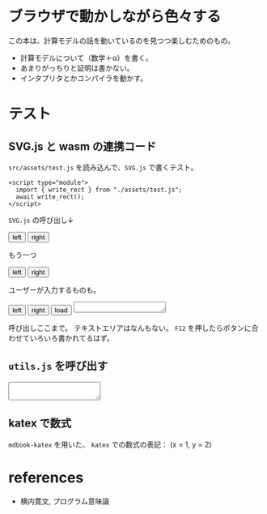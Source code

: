 # ブラウザで動かしながら色々する

この本は、計算モデルの話を動いているのを見つつ楽しむためのもの。

- 計算モデルについて（数学＋α）を書く。
- あまりがっちりと証明は書かない。
- インタプリタとかコンパイラを動かす。

# テスト

## SVG.js と wasm の連携コード
`src/assets/test.js` を読み込んで、`SVG.js` で書くテスト。
```
<script type="module">
  import { write_rect } from "./assets/test.js";
  await write_rect();
</script>
```

<script type="module">
  import { load } from "./assets/generated/test_global_tape/test_global_tape_glue.js";
  await load();
  document.dispatchEvent(new Event("wasm-ready"));
</script>

`SVG.js` の呼び出し↓
<div id="svg_test1">
<button id="left1"> left </button>
<button id="right1"> right </button>

<script type="module">
  import { ready, tape_init } from "./assets/generated/test_global_tape/test_global_tape_glue.js";
  await ready;
  let tape_reload = tape_init("svg_test1", "left1", "right1");
  tape_reload("1,2,3 | 4 | 5,6,7");
</script>
</div>

もう一つ

<div id="svg_test2">
<button id="left2"> left </button>
<button id="right2"> right </button>

<script type="module">
  import { ready, tape_init } from "./assets/generated/test_global_tape/test_global_tape_glue.js";
  await ready;
  let tape_reload = tape_init("svg_test2", "left2", "right2");

  const res = await fetch("./assets/component/test_global_tape/tape.txt");
  const text = await res.text();
  tape_reload(text);
</script>
</div>

ユーザーが入力するものも。

<div id="svg_test3">
<button id="left3"> left </button>
<button id="right3"> right </button>
<button id="load"> load </button>
<textarea id="user_defined" rows="1"></textarea>

<script type="module">
  import { ready, tape_init } from "./assets/generated/test_global_tape/test_global_tape_glue.js";
  await ready;
  let tape_reload = tape_init("svg_test3", "left3", "right3");
  
  document.getElementById("load").addEventListener("click", () => {
      const tape_str = document.getElementById("user_defined").value.trim();
      tape_reload(tape_str);
    });
</script>
</div>

呼び出しここまで。
テキストエリアはなんもない。
`F12` を押したらボタンに合わせていろいろ書かれてるはず。

## `utils.js` を呼び出す
<script type="module">
  import { TextAreaSource, UserControls } from "./assets/utils.js";
  let textinput = new TextAreaSource("test_code");
  let controlinput = new UserControls("test_control");
  controlinput.setOnLoad(() => {console.log("load")});
  controlinput.setOnStep(() => {console.log("step")});
  controlinput.time_interval = 1000;
</script>
<textarea id="test_code"> </textarea>
<div id="test_control"> </div>

## katex で数式

`mdbook-katex` を用いた、 `katex` での数式の表記： \(x = 1, y = 2\)

# references
- 横内寛文, プログラム意味論
